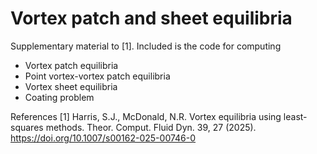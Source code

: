# Vortex patch and sheet equilibria

Supplementary material to [1]. Included is the code for computing
-  Vortex patch equilibria
-  Point vortex-vortex patch equilibria
-  Vortex sheet equilibria
-  Coating problem

References 
[1] Harris, S.J., McDonald, N.R. Vortex equilibria using least-squares methods. Theor. Comput. Fluid Dyn. 39, 27 (2025). https://doi.org/10.1007/s00162-025-00746-0
